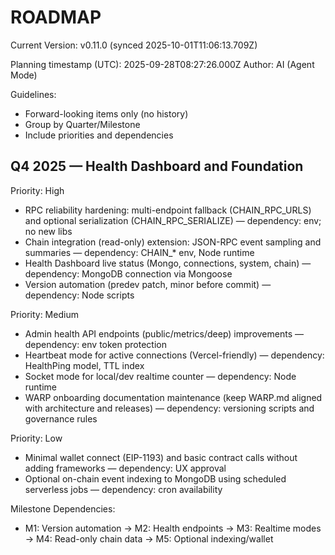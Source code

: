 # ROADMAP

<!--VERSION_INFO_START-->
Current Version: v0.11.0 (synced 2025-10-01T11:06:13.709Z)
<!--VERSION_INFO_END-->

Planning timestamp (UTC): 2025-09-28T08:27:26.000Z
Author: AI (Agent Mode)

Guidelines:
- Forward-looking items only (no history)
- Group by Quarter/Milestone
- Include priorities and dependencies

## Q4 2025 — Health Dashboard and Foundation

Priority: High
- RPC reliability hardening: multi-endpoint fallback (CHAIN_RPC_URLS) and optional serialization (CHAIN_RPC_SERIALIZE) — dependency: env; no new libs
- Chain integration (read-only) extension: JSON-RPC event sampling and summaries — dependency: CHAIN_* env, Node runtime
- Health Dashboard live status (Mongo, connections, system, chain) — dependency: MongoDB connection via Mongoose
- Version automation (predev patch, minor before commit) — dependency: Node scripts

Priority: Medium
- Admin health API endpoints (public/metrics/deep) improvements — dependency: env token protection
- Heartbeat mode for active connections (Vercel-friendly) — dependency: HealthPing model, TTL index
- Socket mode for local/dev realtime counter — dependency: Node runtime
- WARP onboarding documentation maintenance (keep WARP.md aligned with architecture and releases) — dependency: versioning scripts and governance rules

Priority: Low
- Minimal wallet connect (EIP-1193) and basic contract calls without adding frameworks — dependency: UX approval
- Optional on-chain event indexing to MongoDB using scheduled serverless jobs — dependency: cron availability

Milestone Dependencies:
- M1: Version automation → M2: Health endpoints → M3: Realtime modes → M4: Read-only chain data → M5: Optional indexing/wallet
